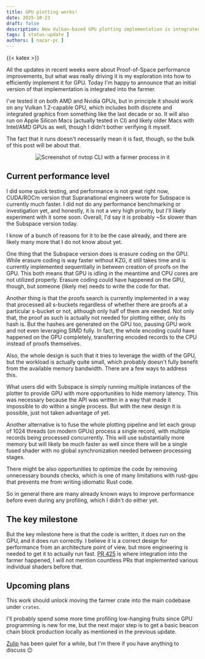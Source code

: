 ```yaml
---
title: GPU plotting works!
date: 2025-10-23
draft: false
description: New Vulkan-based GPU plotting implementation is integrated into the farmer
tags: [ status-update ]
authors: [ nazar-pc ]
---
```


{{< katex >}}

All the updates in recent weeks were about Proof-of-Space performance improvements, but what was really driving it is my
exploration into how to efficiently implement it for GPU. Today I'm happy to announce that an initial version of that
implementation is integrated into the farmer.

I've tested it on both AMD and Nvidia GPUs, but in principle it should work on any Vulkan 1.2-capable GPU, which
includes both discrete and integrated graphics from something like the last decade or so. It will also run on Apple
Silicon Macs (actually tested in CI) and likely older Macs with Intel/AMD GPUs as well, though I didn't bother verifying
it myself.

The fact that it runs doesn't necessarily mean it is fast, though, so the bulk of this post will be about that.

<p align="center">
<img alt="Screenshot of nvtop CLI with a farmer process in it" src="nvtop-gpu-plotting.png">
</p>

<!--more-->

## Current performance level

I did some quick testing, and performance is not great right now, CUDA/ROCm version that Supranational engineers wrote
for Subspace is currently much faster. I did not do any performance benchmarking or investigation yet, and honestly, it
is not a very high priority, but I'll likely experiment with it some soon. Overall, I'd say it is probably ~5x slower
than the Subspace version today.

I know of a bunch of reasons for it to be the case already, and there are likely many more that I do not know about yet.

One thing that the Subspace version does is erasure coding on the GPU. While erasure coding is way faster without KZG,
it still takes time and is currently implemented sequentially in between creation of proofs on the GPU. This both means
that GPU is idling in the meantime and CPU cores are not utilized properly. Erasure coding could have happened on the
GPU, though, but someone (likely me) needs to write the code for that.

Another thing is that the proofs search is currently implemented in a way that processed all s-buckets regardless of
whether there are proofs at a particular s-bucket or not, although only half of them are needed. Not only that, the
proof as such is actually not needed for plotting either, only its hash is. But the hashes are generated on the GPU too,
pausing GPU work and not even leveraging SIMD fully. In fact, the whole encoding could have happened on the GPU
completely, transferring encoded records to the CPU instead of proofs themselves.

Also, the whole design is such that it tries to leverage the width of the GPU, but the workload is actually quite small,
which probably doesn't fully benefit from the available memory bandwidth. There are a few ways to address this.

What users did with Subspace is simply running multiple instances of the plotter to provide GPU with more opportunities
to hide memory latency. This was necessary because the API was written in a way that made it impossible to do within a
single process. But with the new design it is possible, just not taken advantage of yet.

Another alternative is to fuse the whole plotting pipeline and let each group of 1024 threads (on modern GPUs) process a
single record, with multiple records being processed concurrently. This will use substantially more memory but will
likely be much faster as well since there will be a single fused shader with no global synchronization needed between
processing stages.

There might be also opportunities to optimize the code by removing unnecessary bounds checks, which is one of many
limitations with rust-gpu that prevents me from writing idiomatic Rust code.

So in general there are many already known ways to improve performance before even during any profiling, which I didn't
do either yet.

## The key milestone

But the key milestone here is that the code is written, it does run on the GPU, and it does run correctly. I believe it
is a correct design for performance from an architecture point of view, but more engineering is needed to get it to
actually run fast. [PR 425] is where integration into the farmer happened, I will not mention countless PRs that
implemented various individual shaders before that.

[PR 425]: https://github.com/nazar-pc/abundance/pull/425

## Upcoming plans

This work should unlock moving the farmer crate into the main codebase under `crates`.

I'll probably spend some more time profiling low-hanging fruits since GPU programming is new for me, but the next major
step is to get a basic beacon chain block production locally as mentioned in the previous update.

[Zulip] has been quiet for a while, but I'm there if you have anything to discuss 😉

[Zulip]: https://abundance.zulipchat.com/
